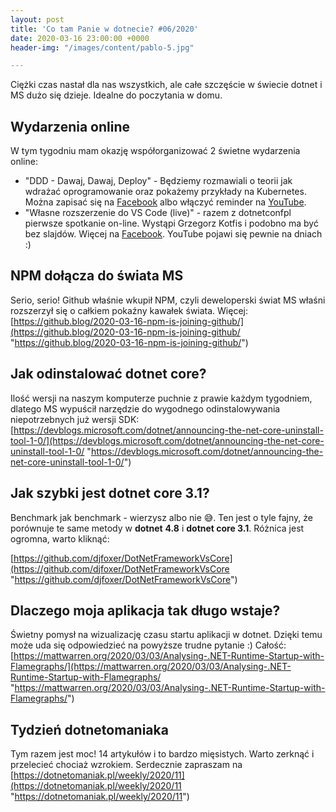 ```yaml
---
layout: post
title: 'Co tam Panie w dotnecie? #06/2020'
date: 2020-03-16 23:00:00 +0000
header-img: "/images/content/pablo-5.jpg"

---
```

Ciężki czas nastał dla nas wszystkich, ale całe szczęście w świecie dotnet i MS dużo się dzieje. Idealne do poczytania w domu.

## Wydarzenia online

W tym tygodniu mam okazję współorganizować 2 świetne wydarzenia online:

* "DDD - Dawaj, Dawaj, Deploy" - Będziemy rozmawiali o teorii jak wdrażać oprogramowanie oraz pokażemy przykłady na Kubernetes. Można zapisać się na [Facebook](https://www.facebook.com/events/500716470613535/) albo włączyć reminder na [YouTube](https://www.youtube.com/watch?v=-WcwG_h2Wj8).
* "Własne rozszerzenie do VS Code (live)" - razem z dotnetconfpl pierwsze spotkanie on-line. Wystąpi Grzegorz Kotfis i podobno ma być bez slajdów. Więcej na [Facebook](https://www.facebook.com/events/215680743118997/). YouTube pojawi się pewnie na dniach :)

## NPM dołącza do świata MS

Serio, serio! Github właśnie wkupił NPM, czyli deweloperski świat MS właśni rozszerzył się o całkiem pokaźny kawałek świata. Więcej: [https://github.blog/2020-03-16-npm-is-joining-github/](https://github.blog/2020-03-16-npm-is-joining-github/ "https://github.blog/2020-03-16-npm-is-joining-github/")

## Jak odinstalować dotnet core?

Ilość wersji na naszym komputerze puchnie z prawie każdym tygodniem, dlatego MS wypuścił narzędzie do wygodnego odinstalowywania niepotrzebnych już wersji SDK: [https://devblogs.microsoft.com/dotnet/announcing-the-net-core-uninstall-tool-1-0/](https://devblogs.microsoft.com/dotnet/announcing-the-net-core-uninstall-tool-1-0/ "https://devblogs.microsoft.com/dotnet/announcing-the-net-core-uninstall-tool-1-0/") 

## Jak szybki jest dotnet core 3.1?

Benchmark jak benchmark - wierzysz albo nie 😅. Ten jest o tyle fajny, że porównuje te same metody w **dotnet** **4.8** i **dotnet core 3.1**. Różnica jest ogromna, warto kliknąć:

[https://github.com/djfoxer/DotNetFrameworkVsCore](https://github.com/djfoxer/DotNetFrameworkVsCore "https://github.com/djfoxer/DotNetFrameworkVsCore")

## Dlaczego moja aplikacja tak długo wstaje?

Świetny pomysł na wizualizację czasu startu aplikacji w dotnet. Dzięki temu może uda się odpowiedzieć na powyższe trudne pytanie :) Całość: [https://mattwarren.org/2020/03/03/Analysing-.NET-Runtime-Startup-with-Flamegraphs/](https://mattwarren.org/2020/03/03/Analysing-.NET-Runtime-Startup-with-Flamegraphs/ "https://mattwarren.org/2020/03/03/Analysing-.NET-Runtime-Startup-with-Flamegraphs/")

## Tydzień dotnetomaniaka

Tym razem jest moc! 14 artykułów i to bardzo mięsistych. Warto zerknąć i przelecieć chociaż wzrokiem. Serdecznie zapraszam na [https://dotnetomaniak.pl/weekly/2020/11](https://dotnetomaniak.pl/weekly/2020/11 "https://dotnetomaniak.pl/weekly/2020/11")